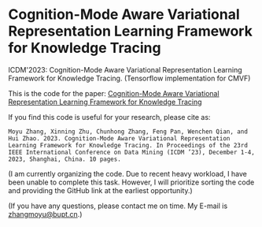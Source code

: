 # Cognition-Mode Aware Variational Representation Learning Framework for Knowledge Tracing
ICDM'2023: Cognition-Mode Aware Variational Representation Learning Framework for Knowledge Tracing.
(Tensorflow implementation for CMVF)

This is the code for the paper: [Cognition-Mode Aware Variational Representation Learning Framework for Knowledge Tracing](https://ieeexplore.ieee.org/document/10415837)  

If you find this code is useful for your research, please cite as:
```
Moyu Zhang, Xinning Zhu, Chunhong Zhang, Feng Pan, Wenchen Qian, and Hui Zhao. 2023. Cognition-Mode Aware Variational Representation Learning Framework for Knowledge Tracing. In Proceedings of the 23rd IEEE International Conference on Data Mining (ICDM ’23), December 1-4, 2023, Shanghai, China. 10 pages. 
```

(I am currently organizing the code. Due to recent heavy workload, I have been unable to complete this task. However, I will prioritize sorting the code and providing the GitHub link at the earliest opportunity.)

(If you have any questions, please contact me on time. My E-mail is zhangmoyu@bupt.cn.)
